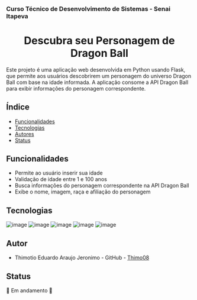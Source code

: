 ### Curso Técnico de Desenvolvimento de Sistemas - Senai Itapeva

<h1 align="center"> Descubra seu Personagem de Dragon Ball </h1>

Este projeto é uma aplicação web desenvolvida em Python usando Flask, que permite aos usuários descobrirem um personagem do universo Dragon Ball com base na idade informada. A aplicação consome a API Dragon Ball para exibir informações do personagem correspondente.

## Índice
- [Funcionalidades](#funcionalidades)
- [Tecnologias](#tecnologias)
- [Autores](#autores)
- [Status](#status)

## Funcionalidades
- Permite ao usuário inserir sua idade
- Validação de idade entre 1 e 100 anos
- Busca informações do personagem correspondente na API Dragon Ball
- Exibe o nome, imagem, raça e afiliação do personagem

## Tecnologias

![image](https://img.shields.io/badge/Python-3776AB?style=for-the-badge&logo=python&logoColor=white)
![image](https://img.shields.io/badge/Flask-000000?style=for-the-badge&logo=flask&logoColor=white)
![image](https://img.shields.io/badge/HTML5-E34F26?style=for-the-badge&logo=html5&logoColor=white)
![image](https://img.shields.io/badge/CSS3-1572B6?style=for-the-badge&logo=css3&logoColor=white)
![image](https://img.shields.io/badge/JavaScript-323330?style=for-the-badge&logo=javascript&logoColor=F7DF1E)

## Autor
- Thimotio Eduardo Araujo Jeronimo - GitHub - [Thimo08](https://github.com/Thimo08/Aula-11-07-03.git)

## Status
:construction: Em andamento :construction:


